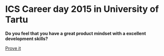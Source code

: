# ICS Career day 2015 in University of Tartu

**Do you feel that you have a great product mindset with a excellent development skills?**

[Prove it](http://transferwise.github.io/ics-career-day-2015/)
